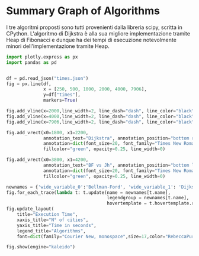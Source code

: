 # Summary Graph of Algorithms
I tre algoritmi proposti sono tutti provenienti dalla libreria scipy, scritta in CPython. L'algoritmo di Dijkstra è alla sua migliore implementazione tramite Heap di Fibonacci e dunque ha dei tempi di esecuzione notevolmente minori dell'implementazione tramite Heap. 


```python
import plotly.express as px
import pandas as pd


df = pd.read_json("times.json")
fig = px.line(df, 
              x = [250, 500, 1000, 2000, 4000, 7906], 
              y=df["times"],
              markers=True)

fig.add_vline(x=2000,line_width=2, line_dash="dash", line_color="black")
fig.add_vline(x=4000,line_width=2, line_dash="dash", line_color="black")
fig.add_vline(x=7906,line_width=2, line_dash="dash", line_color="black")

fig.add_vrect(x0=1800, x1=2200, 
              annotation_text="Dijkstra", annotation_position="bottom right",
              annotation=dict(font_size=20, font_family="Times New Roman"),
              fillcolor="green", opacity=0.25, line_width=0)

fig.add_vrect(x0=3800, x1=4200, 
              annotation_text="BF vs Jh", annotation_position="bottom left",
              annotation=dict(font_size=20, font_family="Times New Roman"),
              fillcolor="green", opacity=0.25, line_width=0)

newnames = {'wide_variable_0':'Bellman-Ford', 'wide_variable_1': 'Dijkstra', 'wide_variable_2': 'Johnson'}
fig.for_each_trace(lambda t: t.update(name = newnames[t.name],
                                      legendgroup = newnames[t.name],
                                      hovertemplate = t.hovertemplate.replace(t.name, newnames[t.name])))
fig.update_layout(
    title="Execution Time",
    xaxis_title="N° of cities",
    yaxis_title="Time in seconds",
    legend_title="Algorithms",
    font=dict(family="Courier New, monospace",size=17,color="RebeccaPurple"))

fig.show(engine="kaleido")
```


<div>                            <div id="00f8886c-61be-4966-af0e-8a4fa61fd054" class="plotly-graph-div" style="height:525px; width:100%;"></div>            <script type="text/javascript">                require(["plotly"], function(Plotly) {                    window.PLOTLYENV=window.PLOTLYENV || {};                                    if (document.getElementById("00f8886c-61be-4966-af0e-8a4fa61fd054")) {                    Plotly.newPlot(                        "00f8886c-61be-4966-af0e-8a4fa61fd054",                        [{"hovertemplate":"variable=Bellman-Ford<br>x=%{x}<br>value=%{y}<extra></extra>","legendgroup":"Bellman-Ford","line":{"color":"#636efa","dash":"solid"},"marker":{"symbol":"circle"},"mode":"lines+markers","name":"Bellman-Ford","orientation":"v","showlegend":true,"type":"scatter","x":[250,500,1000,2000,4000,7906],"xaxis":"x","y":[0.0709974766,0.4960160255,4.1799962521,34.2439978123,327.2404077053,2022.4197840691],"yaxis":"y"},{"hovertemplate":"variable=Dijkstra<br>x=%{x}<br>value=%{y}<extra></extra>","legendgroup":"Dijkstra","line":{"color":"#EF553B","dash":"solid"},"marker":{"symbol":"circle"},"mode":"lines+markers","name":"Dijkstra","orientation":"v","showlegend":true,"type":"scatter","x":[250,500,1000,2000,4000,7906],"xaxis":"x","y":[0.0029995441000000003,0.0060005188,0.0379891396,0.19501018520000002,0.882017374,5.5800044537],"yaxis":"y"},{"hovertemplate":"variable=Johnson<br>x=%{x}<br>value=%{y}<extra></extra>","legendgroup":"Johnson","line":{"color":"#00cc96","dash":"solid"},"marker":{"symbol":"circle"},"mode":"lines+markers","name":"Johnson","orientation":"v","showlegend":true,"type":"scatter","x":[250,500,1000,2000,4000,7906],"xaxis":"x","y":[0.058011293400000004,0.5189816952,4.0939941405999996,33.099998951,285.2285206318,1928.4186685085],"yaxis":"y"}],                        {"annotations":[{"font":{"family":"Times New Roman","size":20},"showarrow":false,"text":"Dijkstra","x":2200,"xanchor":"right","xref":"x","y":0,"yanchor":"bottom","yref":"y domain"},{"font":{"family":"Times New Roman","size":20},"showarrow":false,"text":"BF vs Jh","x":3800,"xanchor":"left","xref":"x","y":0,"yanchor":"bottom","yref":"y domain"}],"font":{"color":"RebeccaPurple","family":"Courier New, monospace","size":17},"legend":{"title":{"text":"Algorithms"},"tracegroupgap":0},"margin":{"t":60},"shapes":[{"line":{"color":"black","dash":"dash","width":2},"type":"line","x0":2000,"x1":2000,"xref":"x","y0":0,"y1":1,"yref":"y domain"},{"line":{"color":"black","dash":"dash","width":2},"type":"line","x0":4000,"x1":4000,"xref":"x","y0":0,"y1":1,"yref":"y domain"},{"line":{"color":"black","dash":"dash","width":2},"type":"line","x0":7906,"x1":7906,"xref":"x","y0":0,"y1":1,"yref":"y domain"},{"fillcolor":"green","line":{"width":0},"opacity":0.25,"type":"rect","x0":1800,"x1":2200,"xref":"x","y0":0,"y1":1,"yref":"y domain"},{"fillcolor":"green","line":{"width":0},"opacity":0.25,"type":"rect","x0":3800,"x1":4200,"xref":"x","y0":0,"y1":1,"yref":"y domain"}],"template":{"data":{"bar":[{"error_x":{"color":"#2a3f5f"},"error_y":{"color":"#2a3f5f"},"marker":{"line":{"color":"#E5ECF6","width":0.5},"pattern":{"fillmode":"overlay","size":10,"solidity":0.2}},"type":"bar"}],"barpolar":[{"marker":{"line":{"color":"#E5ECF6","width":0.5},"pattern":{"fillmode":"overlay","size":10,"solidity":0.2}},"type":"barpolar"}],"carpet":[{"aaxis":{"endlinecolor":"#2a3f5f","gridcolor":"white","linecolor":"white","minorgridcolor":"white","startlinecolor":"#2a3f5f"},"baxis":{"endlinecolor":"#2a3f5f","gridcolor":"white","linecolor":"white","minorgridcolor":"white","startlinecolor":"#2a3f5f"},"type":"carpet"}],"choropleth":[{"colorbar":{"outlinewidth":0,"ticks":""},"type":"choropleth"}],"contour":[{"colorbar":{"outlinewidth":0,"ticks":""},"colorscale":[[0.0,"#0d0887"],[0.1111111111111111,"#46039f"],[0.2222222222222222,"#7201a8"],[0.3333333333333333,"#9c179e"],[0.4444444444444444,"#bd3786"],[0.5555555555555556,"#d8576b"],[0.6666666666666666,"#ed7953"],[0.7777777777777778,"#fb9f3a"],[0.8888888888888888,"#fdca26"],[1.0,"#f0f921"]],"type":"contour"}],"contourcarpet":[{"colorbar":{"outlinewidth":0,"ticks":""},"type":"contourcarpet"}],"heatmap":[{"colorbar":{"outlinewidth":0,"ticks":""},"colorscale":[[0.0,"#0d0887"],[0.1111111111111111,"#46039f"],[0.2222222222222222,"#7201a8"],[0.3333333333333333,"#9c179e"],[0.4444444444444444,"#bd3786"],[0.5555555555555556,"#d8576b"],[0.6666666666666666,"#ed7953"],[0.7777777777777778,"#fb9f3a"],[0.8888888888888888,"#fdca26"],[1.0,"#f0f921"]],"type":"heatmap"}],"heatmapgl":[{"colorbar":{"outlinewidth":0,"ticks":""},"colorscale":[[0.0,"#0d0887"],[0.1111111111111111,"#46039f"],[0.2222222222222222,"#7201a8"],[0.3333333333333333,"#9c179e"],[0.4444444444444444,"#bd3786"],[0.5555555555555556,"#d8576b"],[0.6666666666666666,"#ed7953"],[0.7777777777777778,"#fb9f3a"],[0.8888888888888888,"#fdca26"],[1.0,"#f0f921"]],"type":"heatmapgl"}],"histogram":[{"marker":{"pattern":{"fillmode":"overlay","size":10,"solidity":0.2}},"type":"histogram"}],"histogram2d":[{"colorbar":{"outlinewidth":0,"ticks":""},"colorscale":[[0.0,"#0d0887"],[0.1111111111111111,"#46039f"],[0.2222222222222222,"#7201a8"],[0.3333333333333333,"#9c179e"],[0.4444444444444444,"#bd3786"],[0.5555555555555556,"#d8576b"],[0.6666666666666666,"#ed7953"],[0.7777777777777778,"#fb9f3a"],[0.8888888888888888,"#fdca26"],[1.0,"#f0f921"]],"type":"histogram2d"}],"histogram2dcontour":[{"colorbar":{"outlinewidth":0,"ticks":""},"colorscale":[[0.0,"#0d0887"],[0.1111111111111111,"#46039f"],[0.2222222222222222,"#7201a8"],[0.3333333333333333,"#9c179e"],[0.4444444444444444,"#bd3786"],[0.5555555555555556,"#d8576b"],[0.6666666666666666,"#ed7953"],[0.7777777777777778,"#fb9f3a"],[0.8888888888888888,"#fdca26"],[1.0,"#f0f921"]],"type":"histogram2dcontour"}],"mesh3d":[{"colorbar":{"outlinewidth":0,"ticks":""},"type":"mesh3d"}],"parcoords":[{"line":{"colorbar":{"outlinewidth":0,"ticks":""}},"type":"parcoords"}],"pie":[{"automargin":true,"type":"pie"}],"scatter":[{"marker":{"colorbar":{"outlinewidth":0,"ticks":""}},"type":"scatter"}],"scatter3d":[{"line":{"colorbar":{"outlinewidth":0,"ticks":""}},"marker":{"colorbar":{"outlinewidth":0,"ticks":""}},"type":"scatter3d"}],"scattercarpet":[{"marker":{"colorbar":{"outlinewidth":0,"ticks":""}},"type":"scattercarpet"}],"scattergeo":[{"marker":{"colorbar":{"outlinewidth":0,"ticks":""}},"type":"scattergeo"}],"scattergl":[{"marker":{"colorbar":{"outlinewidth":0,"ticks":""}},"type":"scattergl"}],"scattermapbox":[{"marker":{"colorbar":{"outlinewidth":0,"ticks":""}},"type":"scattermapbox"}],"scatterpolar":[{"marker":{"colorbar":{"outlinewidth":0,"ticks":""}},"type":"scatterpolar"}],"scatterpolargl":[{"marker":{"colorbar":{"outlinewidth":0,"ticks":""}},"type":"scatterpolargl"}],"scatterternary":[{"marker":{"colorbar":{"outlinewidth":0,"ticks":""}},"type":"scatterternary"}],"surface":[{"colorbar":{"outlinewidth":0,"ticks":""},"colorscale":[[0.0,"#0d0887"],[0.1111111111111111,"#46039f"],[0.2222222222222222,"#7201a8"],[0.3333333333333333,"#9c179e"],[0.4444444444444444,"#bd3786"],[0.5555555555555556,"#d8576b"],[0.6666666666666666,"#ed7953"],[0.7777777777777778,"#fb9f3a"],[0.8888888888888888,"#fdca26"],[1.0,"#f0f921"]],"type":"surface"}],"table":[{"cells":{"fill":{"color":"#EBF0F8"},"line":{"color":"white"}},"header":{"fill":{"color":"#C8D4E3"},"line":{"color":"white"}},"type":"table"}]},"layout":{"annotationdefaults":{"arrowcolor":"#2a3f5f","arrowhead":0,"arrowwidth":1},"autotypenumbers":"strict","coloraxis":{"colorbar":{"outlinewidth":0,"ticks":""}},"colorscale":{"diverging":[[0,"#8e0152"],[0.1,"#c51b7d"],[0.2,"#de77ae"],[0.3,"#f1b6da"],[0.4,"#fde0ef"],[0.5,"#f7f7f7"],[0.6,"#e6f5d0"],[0.7,"#b8e186"],[0.8,"#7fbc41"],[0.9,"#4d9221"],[1,"#276419"]],"sequential":[[0.0,"#0d0887"],[0.1111111111111111,"#46039f"],[0.2222222222222222,"#7201a8"],[0.3333333333333333,"#9c179e"],[0.4444444444444444,"#bd3786"],[0.5555555555555556,"#d8576b"],[0.6666666666666666,"#ed7953"],[0.7777777777777778,"#fb9f3a"],[0.8888888888888888,"#fdca26"],[1.0,"#f0f921"]],"sequentialminus":[[0.0,"#0d0887"],[0.1111111111111111,"#46039f"],[0.2222222222222222,"#7201a8"],[0.3333333333333333,"#9c179e"],[0.4444444444444444,"#bd3786"],[0.5555555555555556,"#d8576b"],[0.6666666666666666,"#ed7953"],[0.7777777777777778,"#fb9f3a"],[0.8888888888888888,"#fdca26"],[1.0,"#f0f921"]]},"colorway":["#636efa","#EF553B","#00cc96","#ab63fa","#FFA15A","#19d3f3","#FF6692","#B6E880","#FF97FF","#FECB52"],"font":{"color":"#2a3f5f"},"geo":{"bgcolor":"white","lakecolor":"white","landcolor":"#E5ECF6","showlakes":true,"showland":true,"subunitcolor":"white"},"hoverlabel":{"align":"left"},"hovermode":"closest","mapbox":{"style":"light"},"paper_bgcolor":"white","plot_bgcolor":"#E5ECF6","polar":{"angularaxis":{"gridcolor":"white","linecolor":"white","ticks":""},"bgcolor":"#E5ECF6","radialaxis":{"gridcolor":"white","linecolor":"white","ticks":""}},"scene":{"xaxis":{"backgroundcolor":"#E5ECF6","gridcolor":"white","gridwidth":2,"linecolor":"white","showbackground":true,"ticks":"","zerolinecolor":"white"},"yaxis":{"backgroundcolor":"#E5ECF6","gridcolor":"white","gridwidth":2,"linecolor":"white","showbackground":true,"ticks":"","zerolinecolor":"white"},"zaxis":{"backgroundcolor":"#E5ECF6","gridcolor":"white","gridwidth":2,"linecolor":"white","showbackground":true,"ticks":"","zerolinecolor":"white"}},"shapedefaults":{"line":{"color":"#2a3f5f"}},"ternary":{"aaxis":{"gridcolor":"white","linecolor":"white","ticks":""},"baxis":{"gridcolor":"white","linecolor":"white","ticks":""},"bgcolor":"#E5ECF6","caxis":{"gridcolor":"white","linecolor":"white","ticks":""}},"title":{"x":0.05},"xaxis":{"automargin":true,"gridcolor":"white","linecolor":"white","ticks":"","title":{"standoff":15},"zerolinecolor":"white","zerolinewidth":2},"yaxis":{"automargin":true,"gridcolor":"white","linecolor":"white","ticks":"","title":{"standoff":15},"zerolinecolor":"white","zerolinewidth":2}}},"title":{"text":"Execution Time"},"xaxis":{"anchor":"y","domain":[0.0,1.0],"title":{"text":"N\u00b0 of cities"}},"yaxis":{"anchor":"x","domain":[0.0,1.0],"title":{"text":"Time in seconds"}}},                        {"responsive": true}                    ).then(function(){

var gd = document.getElementById('00f8886c-61be-4966-af0e-8a4fa61fd054');
var x = new MutationObserver(function (mutations, observer) {{
        var display = window.getComputedStyle(gd).display;
        if (!display || display === 'none') {{
            console.log([gd, 'removed!']);
            Plotly.purge(gd);
            observer.disconnect();
        }}
}});

// Listen for the removal of the full notebook cells
var notebookContainer = gd.closest('#notebook-container');
if (notebookContainer) {{
    x.observe(notebookContainer, {childList: true});
}}

// Listen for the clearing of the current output cell
var outputEl = gd.closest('.output');
if (outputEl) {{
    x.observe(outputEl, {childList: true});
}}

                        })                };                });            </script>        </div>



```python

```
